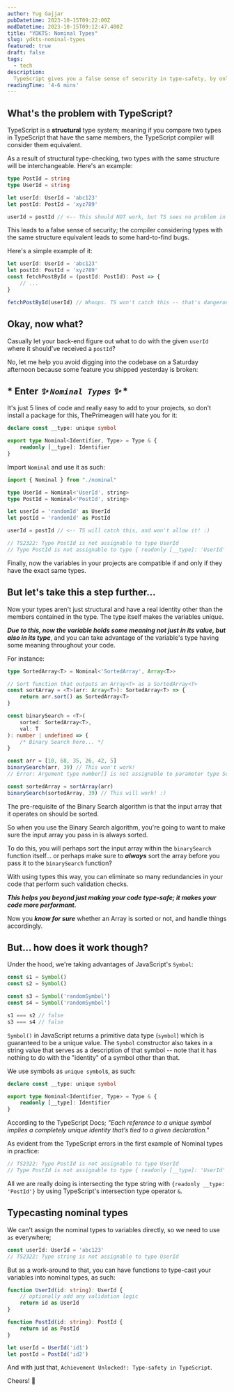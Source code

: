```yaml
---
author: Yug Gajjar
pubDatetime: 2023-10-15T09:22:00Z
modDatetime: 2023-10-15T09:12:47.400Z
title: "YDKTS: Nominal Types"
slug: ydkts-nominal-types
featured: true
draft: false
tags:
  - tech
description:
  TypeScript gives you a false sense of security in type-safety, by only checking type structures. We fix that with a Nominal type system; allowing each type to have an identity beyond just it's member's types.
readingTime: '4-6 mins'
---
```


## What's the problem with TypeScript?

TypeScript is a **structural** type system; meaning if you compare two types in TypeScript that have the same members, the TypeScript compiler will consider them equivalent.

As a result of structural type-checking, two types with the same structure will be interchangeable. Here's an example:

```typescript
type PostId = string
type UserId = string

let userId: UserId = 'abc123'
let postId: PostId = 'xyz789'

userId = postId // <-- This should NOT work, but TS sees no problem in it.
```

This leads to a false sense of security; the compiler considering types with the same structure equivalent leads to some hard-to-find bugs.

Here's a simple example of it:

```typescript
let userId: UserId = 'abc123'
let postId: PostId = 'xyz789'
const fetchPostById = (postId: PostId): Post => {
    // ...
}

fetchPostById(userId) // Whoops. TS won't catch this -- that's dangerous.
```

## Okay, now what?

Casually let your back-end figure out what to do with the given `userId` where it should've received a `postId`?

No, let me help you avoid digging into the codebase on a Saturday afternoon because some feature you shipped yesterday is broken:

## * Enter **_✨ `Nominal Types` ✨_** *

It's just 5 lines of code and really easy to add to your projects, so don't install a package for this, ThePrimeagen will hate you for it:

```typescript
declare const __type: unique symbol

export type Nominal<Identifier, Type> = Type & {
    readonly [__type]: Identifier
}
```

Import `Nominal` and use it as such:

```typescript
import { Nominal } from "./nominal"

type UserId = Nominal<'UserId', string>
type PostId = Nominal<'PostId', string>

let userId = 'randomId' as UserId
let postId = 'randomId' as PostId

userId = postId // <-- TS will catch this, and won't allow it! :)

// TS2322: Type PostId is not assignable to type UserId
// Type PostId is not assignable to type { readonly [__type]: 'UserId' }
```

Finally, now the variables in your projects are compatible if and only if they have the exact same types.

## But let's take this a step further...

Now your types aren't just structural and have a real identity other than the members contained in the type. The type itself makes the variables unique.

**_Due to this, now the variable holds some meaning not just in its value, but also in its type_**, and you can take advantage of the variable's type having some meaning throughout your code.

For instance:

```typescript
type SortedArray<T> = Nominal<'SortedArray', Array<T>>

// Sort function that outputs an Array<T> as a SortedArray<T>
const sortArray = <T>(arr: Array<T>): SortedArray<T> => {
    return arr.sort() as SortedArray<T>
}

const binarySearch = <T>(
    sorted: SortedArray<T>,
    val: T
): number | undefined => {
    /* Binary Search here... */
}

const arr = [10, 68, 35, 26, 42, 5]
binarySearch(arr, 39) // This won't work!
// Error: Argument type number[] is not assignable to parameter type SortedArray<number>

const sortedArray = sortArray(arr)
binarySearch(sortedArray, 39) // This will work! :)
```

The pre-requisite of the Binary Search algorithm is that the input array that it operates on should be sorted.

So when you use the Binary Search algorithm, you're going to want to make sure the input array you pass in is always sorted.

To do this, you will perhaps sort the input array within the `binarySearch` function itself... or perhaps make sure to **_always_** sort the array before you pass it to the `binarySearch` function?

With using types this way, you can eliminate so many redundancies in your code that perform such validation checks.

**_This helps you beyond just making your code type-safe; it makes your code more performant._**

Now you **_know for sure_** whether an Array is sorted or not, and handle things accordingly.

## But... how does it work though?

Under the hood, we're taking advantages of JavaScript's `Symbol`:

```typescript
const s1 = Symbol()
const s2 = Symbol()

const s3 = Symbol('randomSymbol')
const s4 = Symbol('randomSymbol')

s1 === s2 // false
s3 === s4 // false
```

`Symbol()` in JavaScript returns a primitive data type (`symbol`) which is guaranteed to be a unique value. The `Symbol` constructor also takes in a string value that serves as a description of that symbol -- note that it has nothing to do with the "identity" of a symbol other than that.

We use symbols as `unique symbol`s, as such:

```typescript
declare const __type: unique symbol

export type Nominal<Identifier, Type> = Type & {
    readonly [__type]: Identifier
}
```

According to the TypeScript Docs; _"Each reference to a unique symbol implies a completely unique identity that’s tied to a given declaration."_

As evident from the TypeScript errors in the first example of Nominal types in practice:

```typescript
// TS2322: Type PostId is not assignable to type UserId
// Type PostId is not assignable to type { readonly [__type]: 'UserId' }
```

All we are really doing is intersecting the type string with `{readonly __type: 'PostId'}` by using TypeScript's intersection type operator `&`.

## Typecasting nominal types

We can't assign the nominal types to variables directly, so we need to use `as` everywhere;

```typescript
const userId: UserId = 'abc123'
// TS2322: Type string is not assignable to type UserId
```

But as a work-around to that, you can have functions to type-cast your variables into nominal types, as such:

```typescript
function UserId(id: string): UserId {
    // optionally add any validation logic
    return id as UserId
}

function PostId(id: string): PostId {
    return id as PostId
}

let userId = UserId('id1')
let postId = PostId('id2')
```

And with just that, `Achievement Unlocked!: Type-safety in TypeScript`.

Cheers! 🥂